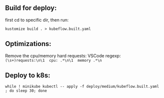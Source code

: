 ## Build for deploy:

first cd to specific dir, then run:
```
kustomize build . > kubeflow.built.yaml
```

## Optimizations:

Remove the cpu/memory hard requests:
VSCode regexp:
`(\s+)requests:\n\1  cpu: .*\n\1  memory .*\n`

## Deploy to k8s:
```
while ! minikube kubectl -- apply -f deploy/medium/kubeflow.built.yaml ; do sleep 30; done
```
